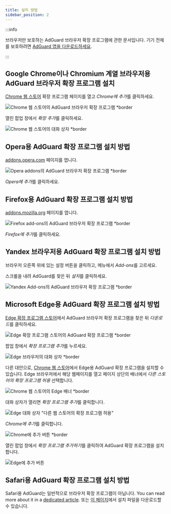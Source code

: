```yaml
---
title: 설치 방법
sidebar_position: 2
---
```


:::info

브라우저만 보호하는 AdGuard 브라우저 확장 프로그램에 관한 문서입니다. 기기 전체를 보호하려면 [AdGuard 앱을 다운로드하세요](https://agrd.io/download-kb-adblock).

:::

## Google Chrome이나 Chromium 계열 브라우저용 AdGuard 브라우저 확장 프로그램 설치

[Chrome 웹 스토어](https://agrd.io/extension_chrome) 확장 프로그램 페이지를 열고 *Chrome에 추가*를 클릭하세요.

![Chrome 웹 스토어의 AdGuard 브라우저 확장 프로그램 *border](https://cdn.adtidy.org/content/Kb/ad_blocker/browser_extension/ad_blocker_browser_extension_chrome.png)

열린 팝업 창에서 *확장 추가*를 클릭하세요.

![Chrome 웹 스토어의 대화 상자 *border](https://cdn.adtidy.org/content/Kb/ad_blocker/browser_extension/ad_blocker_browser_extension_chrome1.png)

## Opera용 AdGuard 확장 프로그램 설치 방법

[addons.opera.com](https://agrd.io/extension_opera) 페이지를 엽니다.

![Opera addons의 AdGuard 브라우저 확장 프로그램 *border](https://cdn.adtidy.org/content/Kb/ad_blocker/browser_extension/ad_blocker_browser_extension_opera.png)

*Opera에 추가*를 클릭하세요.

## Firefox용 AdGuard 확장 프로그램 설치 방법

[addons.mozilla.org](https://agrd.io/extension_firefox) 페이지를 엽니다.

![Firefox add-ons의 AdGuard 브라우저 확장 프로그램 *border](https://cdn.adtidy.org/content/Kb/ad_blocker/browser_extension/ad_blocker_browser_extension_firefox.png)

*Firefox에 추가*를 클릭하세요.

## Yandex 브라우저용 AdGuard 확장 프로그램 설치 방법

브라우저 오른쪽 위에 있는 설정 버튼을 클릭하고, 메뉴에서 *Add-ons*를 고르세요.

스크롤을 내려 AdGuard를 찾은 뒤 *설치*를 클릭하세요.

![Yandex Add-ons의 AdGuard 브라우저 확장 프로그램 *border](https://cdn.adtidy.org/content/Kb/ad_blocker/browser_extension/ad_blocker_browser_extension_yandex.png)

## Microsoft Edge용 AdGuard 확장 프로그램 설치 방법

[Edge 확장 프로그램 스토어](https://agrd.io/extension_edge)에서 AdGuard 브라우저 확장 프로그램을 찾은 뒤 *다운로드*를 클릭하세요.

![Edge 확장 프로그램 스토어의 AdGuard 확장 프로그램 *border](https://cdn.adtidy.org/content/Kb/ad_blocker/browser_extension/ad_blocker_browser_extension_edge.png)

팝업 창에서 *확장 프로그램 추가*를 누르세요.

![Edge 브라우저의 대화 상자 *border](https://cdn.adtidy.org/content/Kb/ad_blocker/browser_extension/ad_blocker_browser_extension_edge1.png)

다른 대안으로, [Chrome 웹 스토어](https://agrd.io/extension_chrome)에서 Edge용 AdGuard 확장 프로그램을 설치할 수 있습니다. Edge 브라우저에서 해당 웹페이지를 열고 페이지 상단의 배너에서 *다른 스토어의 확장 프로그램 허용* 선택합니다.

![Chrome 웹 스토어의 Edge 배너 *border](https://cdn.adtidy.org/content/Kb/ad_blocker/browser_extension/edge_banner.jpg)

대화 상자가 열리면 *확장 프로그램 추가*를 클릭합니다.

![Edge 대화 상자 "다른 웹 스토어의 확장 프로그램 허용"](https://cdn.adtidy.org/content/Kb/ad_blocker/browser_extension/allow_from_stores.jpg)

*Chrome에 추가*를 클릭합니다.

![Chrome에 추가 버튼 *border](https://cdn.adtidy.org/content/Kb/ad_blocker/browser_extension/add_to_chrome.jpg)

열린 팝업 창에서 *확장 프로그램 추가하기*를 클릭하여 AdGuard 확장 프로그램을 설치합니다.

![Edge에 추가 버튼](https://cdn.adtidy.org/content/Kb/ad_blocker/browser_extension/add_to_edge.jpg)

## Safari용 AdGuard 확장 프로그램 설치 방법

Safari용 AdGuard는 일반적으로 브라우저 확장 프로그램이 아닙니다. You can read more about it in a [dedicated article](/adguard-for-safari/features/general). 또는 [이 페이지](https://agrd.io/safari_release)에서 설치 파일을 다운로드할 수 있습니다.
